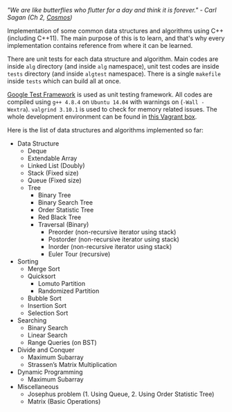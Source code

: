 *"We are like butterflies who flutter for a day and think it is forever." - Carl Sagan (Ch 2, [Cosmos](https://www.amazon.com/Cosmos-Carl-Sagan/dp/0375508325))*

Implementation of some common data structures and algorithms using C++ (including C++11). The main purpose of this is to learn, and that's why every implementation contains reference from where it can be learned.

There are unit tests for each data structure and algorithm. Main codes are inside `alg` directory (and inside `alg` namespace), unit test codes are inside `tests` directory (and inside `algtest` namespace). There is a single `makefile` inside `tests` which can build all at once.

[Google Test Framework](https://github.com/google/googletest) is used as unit testing framework. All codes are compiled using `g++ 4.8.4` on `Ubuntu 14.04` with warnings on (`-Wall -Wextra`). `valgrind 3.10.1` is used to check for memory related issues. The whole development environment can be found in [this Vagrant box](https://github.com/taskinoor/dev-box).

Here is the list of data structures and algorithms implemented so far:

* Data Structure
	* Deque
	* Extendable Array
	* Linked List (Doubly)
	* Stack (Fixed size)
	* Queue (Fixed size)
	* Tree
		* Binary Tree
		* Binary Search Tree
		* Order Statistic Tree
		* Red Black Tree
		* Traversal (Binary)
			* Preorder (non-recursive iterator using stack)
			* Postorder (non-recursive iterator using stack)
			* Inorder (non-recursive iterator using stack)
			* Euler Tour (recursive)
* Sorting
	* Merge Sort
	* Quicksort
		* Lomuto Partition
		* Randomized Partition
	* Bubble Sort
	* Insertion Sort
	* Selection Sort
* Searching
	* Binary Search
	* Linear Search
	* Range Queries (on BST)
* Divide and Conquer
	* Maximum Subarray
	* Strassen’s Matrix Multiplication
* Dynamic Programming
	* Maximum Subarray
* Miscellaneous
	* Josephus problem (1. Using Queue, 2. Using Order Statistic Tree)
	* Matrix (Basic Operations)
